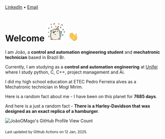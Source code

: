 [LinkedIn](https://www.linkedin.com/in/joão-pedro-gozzoli-b95641301/) &bull;
[Email](joaopedrogozzoli@gmail.com)

# Welcome <img src="happy.gif" height="64px" /> <img src="wave.gif" height="32px" />

I am João, a  **control and automation engineering student** and **mechatronic technician** based in Brazil Br.

Currently, I am studying as a **control and automation engineering** at [Unifei](https://unifei.edu.br) where I study python, C, C++, project management and Ai.

I did my high school education at ETEC Pedro Ferreira alves as a Mechatronic technician in Mogi Mirim.

Here is a random fact about me - I have been on this planet for **7685 days**.

And here is a just a random fact -  **There is a Harley-Davidson that was designed as an exact replica of a hamburger**.

![JoãoOMago's GitHub Profile View Count](https://komarev.com/ghpvc/?username=JoaoOMago)

<sub>Last updated by Github Actions on 12 Jan, 2025.</sub>
